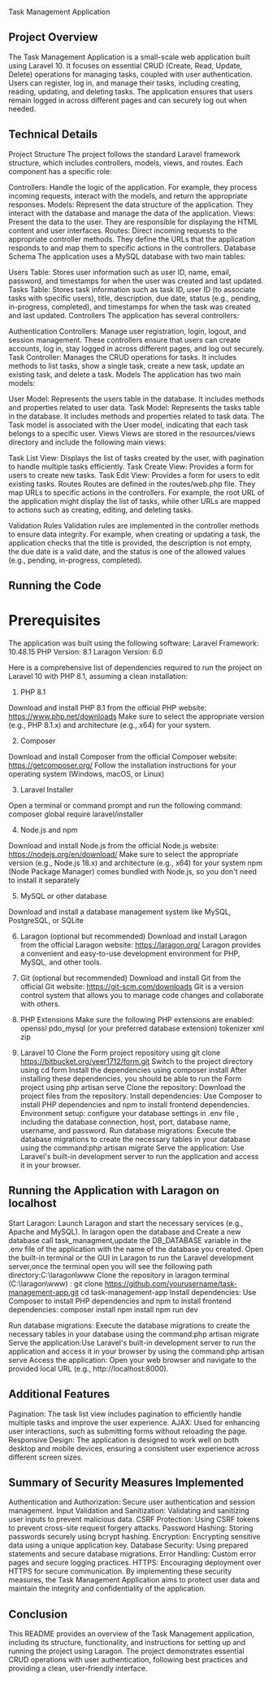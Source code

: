 Task Management Application
## Project Overview
The Task Management Application is a small-scale web application built using Laravel 10. It focuses on essential CRUD (Create, Read, Update, Delete) operations for managing tasks, coupled with user authentication. Users can register, log in, and manage their tasks, including creating, reading, updating, and deleting tasks. The application ensures that users remain logged in across different pages and can securely log out when needed.

## Technical Details
Project Structure
The project follows the standard Laravel framework structure, which includes controllers, models, views, and routes. Each component has a specific role:

Controllers: Handle the logic of the application. For example, they process incoming requests, interact with the models, and return the appropriate responses.
Models: Represent the data structure of the application. They interact with the database and manage the data of the application.
Views: Present the data to the user. They are responsible for displaying the HTML content and user interfaces.
Routes: Direct incoming requests to the appropriate controller methods. They define the URLs that the application responds to and map them to specific actions in the controllers.
Database Schema
The application uses a MySQL database with two main tables:

Users Table: Stores user information such as user ID, name, email, password, and timestamps for when the user was created and last updated.
Tasks Table: Stores task information such as task ID, user ID (to associate tasks with specific users), title, description, due date, status (e.g., pending, in-progress, completed), and timestamps for when the task was created and last updated.
Controllers
The application has several controllers:

Authentication Controllers: Manage user registration, login, logout, and session management. These controllers ensure that users can create accounts, log in, stay logged in across different pages, and log out securely.
Task Controller: Manages the CRUD operations for tasks. It includes methods to list tasks, show a single task, create a new task, update an existing task, and delete a task.
Models
The application has two main models:

User Model: Represents the users table in the database. It includes methods and properties related to user data.
Task Model: Represents the tasks table in the database. It includes methods and properties related to task data. The Task model is associated with the User model, indicating that each task belongs to a specific user.
Views
Views are stored in the resources/views directory and include the following main views:

Task List View: Displays the list of tasks created by the user, with pagination to handle multiple tasks efficiently.
Task Create View: Provides a form for users to create new tasks.
Task Edit View: Provides a form for users to edit existing tasks.
Routes
Routes are defined in the routes/web.php file. They map URLs to specific actions in the controllers. For example, the root URL of the application might display the list of tasks, while other URLs are mapped to actions such as creating, editing, and deleting tasks.

Validation Rules
Validation rules are implemented in the controller methods to ensure data integrity. For example, when creating or updating a task, the application checks that the title is provided, the description is not empty, the due date is a valid date, and the status is one of the allowed values (e.g., pending, in-progress, completed).

## Running the Code
# Prerequisites
The application was built using the following software:
Laravel Framework: 10.48.15
PHP Version: 8.1
Laragon Version: 6.0

Here is a comprehensive list of dependencies required to run the  project on Laravel 10 with PHP 8.1, assuming a clean installation:

1. PHP 8.1

Download and install PHP 8.1 from the official PHP website: https://www.php.net/downloads
Make sure to select the appropriate version (e.g., PHP 8.1.x) and architecture (e.g., x64) for your system.

2. Composer

Download and install Composer from the official Composer website: https://getcomposer.org/
Follow the installation instructions for your operating system (Windows, macOS, or Linux)

3. Laravel Installer

Open a terminal or command prompt and run the following command: composer global require laravel/installer

4. Node.js and npm

Download and install Node.js from the official Node.js website: https://nodejs.org/en/download/
Make sure to select the appropriate version (e.g., Node.js 18.x) and architecture (e.g., x64) for your system
npm (Node Package Manager) comes bundled with Node.js, so you don't need to install it separately

5. MySQL or other database

Download and install a database management system like MySQL, PostgreSQL, or SQLite

6. Laragon (optional but recommended)
Download and install Laragon from the official Laragon website: https://laragon.org/
Laragon provides a convenient and easy-to-use development environment for PHP, MySQL, and other tools.


7. Git (optional but recommended)
Download and install Git from the official Git website: https://git-scm.com/downloads
Git is a version control system that allows you to manage code changes and collaborate with others.

8. PHP Extensions
Make sure the following PHP extensions are enabled:
openssl
pdo_mysql (or your preferred database extension)
tokenizer
xml
zip

9. Laravel 10
Clone the Form project repository using git clone https://bitbucket.org/veer1712/form.git
Switch to the project directory using cd form
Install the dependencies using composer install
After installing these dependencies, you should be able to run the Form project using php artisan serve
Clone the repository: Download the project files from the repository.
Install dependencies: Use Composer to install PHP dependencies and npm to install frontend dependencies.
Environment setup: configure your database settings in .env file , including the database connection, host, port, database name, username, and password.
Run database migrations: Execute the database migrations to create the necessary tables in your database using the command:php artisan migrate
Serve the application: Use Laravel's built-in development server to run the application and access it in your browser.

## Running the Application with Laragon on localhost

Start Laragon: Launch Laragon and start the necessary services (e.g., Apache and MySQL).
In laragon open the database and Create a new database call task_managment,update the DB_DATABASE variable in the .env file of the application with the name of the database you created.
Open the built-in terminal or the GUI in Laragon to run the Laravel development server,once the terminal open you will see the following path directory:C:\laragon\www
Clone the repository in laragon terminal (C:\laragon\www) :
git clone https://github.com/yourusername/task-management-app.git
cd task-management-app
Install dependencies: Use Composer to install PHP dependencies and npm to install frontend dependencies:
composer install
npm install
npm run dev

Run database migrations: Execute the database migrations to create the necessary tables in your database using the command:php artisan migrate
Serve the application:Use Laravel's built-in development server to run the application and access it in your browser by using the command:php artisan serve
Access the application: Open your web browser and navigate to the provided local URL (e.g., http://localhost:8000).

## Additional Features
Pagination: The task list view includes pagination to efficiently handle multiple tasks and improve the user experience.
AJAX: Used for enhancing user interactions, such as submitting forms without reloading the page.
Responsive Design: The application is designed to work well on both desktop and mobile devices, ensuring a consistent user experience across different screen sizes.
## Summary of Security Measures Implemented
Authentication and Authorization: Secure user authentication and session management.
Input Validation and Sanitization: Validating and sanitizing user inputs to prevent malicious data.
CSRF Protection: Using CSRF tokens to prevent cross-site request forgery attacks.
Password Hashing: Storing passwords securely using bcrypt hashing.
Encryption: Encrypting sensitive data using a unique application key.
Database Security: Using prepared statements and secure database migrations.
Error Handling: Custom error pages and secure logging practices.
HTTPS: Encouraging deployment over HTTPS for secure communication.
By implementing these security measures, the Task Management Application aims to protect user data and maintain the integrity and confidentiality of the application.
## Conclusion
This README provides an overview of the Task Management application, including its structure, functionality, and instructions for setting up and running the project using Laragon. The project demonstrates essential CRUD operations with user authentication, following best practices and providing a clean, user-friendly interface.

